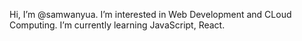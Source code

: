  Hi, I’m @samwanyua.
 I’m interested in Web Development and CLoud Computing.
 I’m currently learning JavaScript, React.


<!---
samwanyua/samwanyua is a ✨ special ✨ repository because its `README.md` (this file) appears on your GitHub profile.
You can click the Preview link to take a look at your changes.
--->
